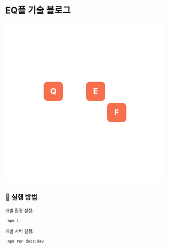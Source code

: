 # EQ플 기술 블로그

![아키텍처](/docs/.vuepress/public/images/EQF_Logo_1024x1024.png)

## 🚀 실행 방법

개발 환경 설정:

```sh
 npm i
```

개발 서버 실행:

```sh
 npm run docs:dev
```
